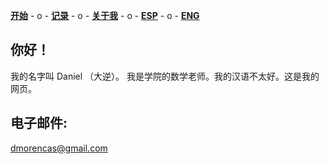 [**开始**](index.html)  - o -    [**记录**](Archivos.html)  - o -      [**关于我**](Sobremi.html)  - o -    [**ESP**](index.html)   - o -    [**ENG**](ENGindex.html) 

## 你好！
我的名字叫 Daniel （大逆）。 我是学院的数学老师。我的汉语不太好。这是我的网页。

## 电子邮件:
dmorencas@gmail.com


